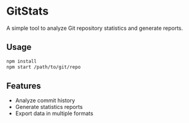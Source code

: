 # GitStats

A simple tool to analyze Git repository statistics and generate reports.

## Usage

```bash
npm install
npm start /path/to/git/repo
```

## Features

- Analyze commit history
- Generate statistics reports
- Export data in multiple formats